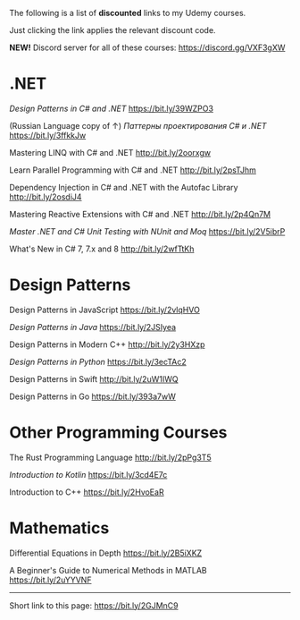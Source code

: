 The following is a list of **discounted** links to my Udemy courses.

Just clicking the link applies the relevant discount code.

**NEW!** Discord server for all of these courses: https://discord.gg/VXF3gXW

# .NET

*Design Patterns in C# and .NET*
https://bit.ly/39WZPO3

(Russian Language copy of ↑) *Паттерны проектирования C# и .NET*
https://bit.ly/3ffkkJw

Mastering LINQ with C# and .NET
http://bit.ly/2oorxgw

Learn Parallel Programming with C# and .NET
http://bit.ly/2psTJhm 

Dependency Injection in C# and .NET with the Autofac Library
http://bit.ly/2osdiJ4

Mastering Reactive Extensions with C# and .NET
http://bit.ly/2p4Qn7M 

*Master .NET and C# Unit Testing with NUnit and Moq*
https://bit.ly/2V5ibrP

What's New in C# 7, 7.x and 8
http://bit.ly/2wfTtKh

# Design Patterns

Design Patterns in JavaScript
https://bit.ly/2vlqHVO

*Design Patterns in Java*
https://bit.ly/2JSIyea

Design Patterns in Modern C++
http://bit.ly/2y3HXzp

*Design Patterns in Python*
https://bit.ly/3ecTAc2

Design Patterns in Swift
http://bit.ly/2uW1IWQ

Design Patterns in Go
https://bit.ly/393a7wW

# Other Programming Courses

The Rust Programming Language
http://bit.ly/2pPg3T5

*Introduction to Kotlin*
https://bit.ly/3cd4E7c

Introduction to C++
https://bit.ly/2HvoEaR

# Mathematics

Differential Equations in Depth
https://bit.ly/2B5iXKZ

A Beginner's Guide to Numerical Methods in MATLAB
https://bit.ly/2uYYVNF

---

Short link to this page: https://bit.ly/2GJMnC9
          
